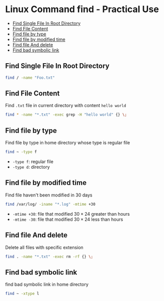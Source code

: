 # Linux Command find - Practical Use

* [Find Single File In Root Directory](#find-single-file-in-root-directory)
* [Find File Content](#find-file-content)
* [Find file by type](#find-file-by-type)
* [Find file by modified time](#find-file-by-modified-time)
* [Find file And delete](#find-file-and-delete)
* [Find bad symbolic link](#find-bad-symbolic-link)

## Find Single File In Root Directory

```sh
find / -name "Foo.txt"
```

## Find File Content

Find `.txt` file in current directory with content `hello world`

```sh
find * -name "*.txt" -exec grep -H "hello world" {} \;
```

## Find file by type

Find file by type in home directory whose type is regular file

```sh
find ~ -type f
```

- `-type f`: regular file
- `-type d`: directory

## Find file by modified time

Find file haven't been modified in 30 days

```sh
find /var/log/ -iname "*.log" -mtime +30
```

- `-mtime +30`: file that modified $30 \times 24$ greater than hours
- `-mtime -30`: file that modified $30 \times 24$ less than hours

## Find file And delete

Delete all files with specific extension

```sh
find . -name "*.txt" -exec rm -rf {} \;
```

## Find bad symbolic link

find bad symbolic link in home directory

```sh
find ~ -xtype l
```
